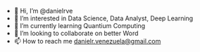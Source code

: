 - 👋 Hi, I’m @danielrve
- 👀 I’m interested in Data Science, Data Analyst, Deep Learning
- 🌱 I’m currently learning Quantium Computing 
- 💞️ I’m looking to collaborate on better Word
- 📫 How to reach me danielr.venezuela@gmail.com

<!---
danielrve/danielrve is a ✨ special ✨ repository because its `README.md` (this file) appears on your GitHub profile.
You can click the Preview link to take a look at your changes.
--->

